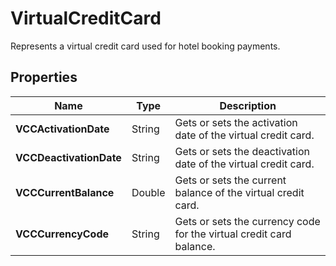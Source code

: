 # VirtualCreditCard

Represents a virtual credit card used for hotel booking payments.

## Properties

| Name | Type | Description |
|------|------|-------------|
| **VCCActivationDate** | String | Gets or sets the activation date of the virtual credit card. |
| **VCCDeactivationDate** | String | Gets or sets the deactivation date of the virtual credit card. |
| **VCCCurrentBalance** | Double | Gets or sets the current balance of the virtual credit card. |
| **VCCCurrencyCode** | String | Gets or sets the currency code for the virtual credit card balance. |
